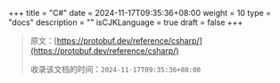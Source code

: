 +++
title = "C#"
date = 2024-11-17T09:35:36+08:00
weight = 10
type = "docs"
description = ""
isCJKLanguage = true
draft = false
+++

> 原文：[https://protobuf.dev/reference/csharp/](https://protobuf.dev/reference/csharp/)
>
> 收录该文档的时间：`2024-11-17T09:35:36+08:00`
